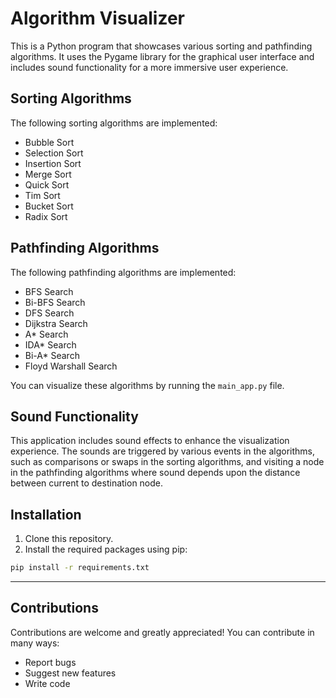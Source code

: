 # Algorithm Visualizer

This is a Python program that showcases various sorting and pathfinding algorithms. It uses the Pygame library for the graphical user interface and includes sound functionality for a more immersive user experience.

## Sorting Algorithms

The following sorting algorithms are implemented:

- Bubble Sort
- Selection Sort
- Insertion Sort
- Merge Sort
- Quick Sort
- Tim Sort
- Bucket Sort
- Radix Sort

## Pathfinding Algorithms

The following pathfinding algorithms are implemented:

- BFS Search
- Bi-BFS Search
- DFS Search
- Dijkstra Search
- A* Search
- IDA* Search
- Bi-A* Search
- Floyd Warshall Search

You can visualize these algorithms by running the `main_app.py` file.

## Sound Functionality

This application includes sound effects to enhance the visualization experience. The sounds are triggered by various events in the algorithms, such as comparisons or swaps in the sorting algorithms, and visiting a node in the pathfinding algorithms where sound depends upon the distance between current to destination node.

## Installation

1. Clone this repository.
2. Install the required packages using pip:

```sh
pip install -r requirements.txt
```

---

## Contributions

Contributions are welcome and greatly appreciated! You can contribute in many ways:

- Report bugs
- Suggest new features
- Write code
